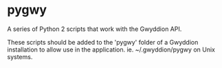 # pygwy
A series of Python 2 scripts that work with the Gwyddion API.

These scripts should be added to the 'pygwy' folder of a Gwyddion installation to allow use in the application.
ie. ~/.gwyddion/pygwy on Unix systems.
